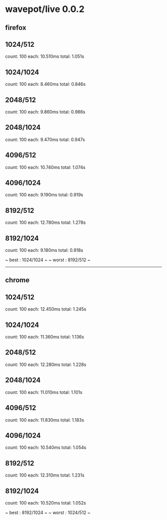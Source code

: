 
# wavepot/live 0.0.2

## firefox

1024/512
--------
count: 100
each: 10.510ms
total: 1.051s

1024/1024
---------
count: 100
each: 8.460ms
total: 0.846s

2048/512
--------
count: 100
each: 9.860ms
total: 0.986s

2048/1024
---------
count: 100
each: 9.470ms
total: 0.947s

4096/512
--------
count: 100
each: 10.740ms
total: 1.074s

4096/1024
---------
count: 100
each: 9.190ms
total: 0.919s

8192/512
--------
count: 100
each: 12.780ms
total: 1.278s

8192/1024
---------
count: 100
each: 9.180ms
total: 0.918s

~  best : 1024/1024 ~
~ worst : 8192/512 ~

--------------------------------------

## chrome

1024/512
--------
count: 100
each: 12.450ms
total: 1.245s

1024/1024
---------
count: 100
each: 11.360ms
total: 1.136s

2048/512
--------
count: 100
each: 12.280ms
total: 1.228s

2048/1024
---------
count: 100
each: 11.010ms
total: 1.101s

4096/512
--------
count: 100
each: 11.830ms
total: 1.183s

4096/1024
---------
count: 100
each: 10.540ms
total: 1.054s

8192/512
--------
count: 100
each: 12.310ms
total: 1.231s

8192/1024
---------
count: 100
each: 10.520ms
total: 1.052s

~  best : 8192/1024 ~
~ worst : 1024/512 ~
